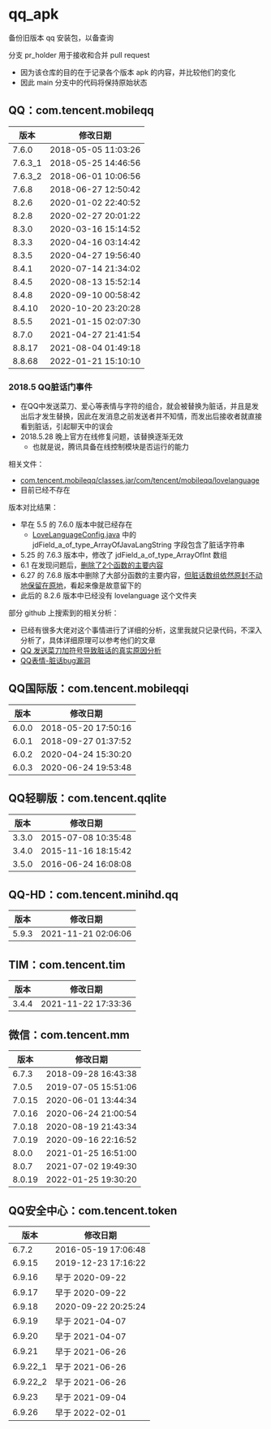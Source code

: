 # qq_apk
备份旧版本 qq 安装包，以备查询

分支 pr_holder 用于接收和合并 pull request

- 因为该仓库的目的在于记录各个版本 apk 的内容，并比较他们的变化
- 因此 main 分支中的代码将保持原始状态

## QQ：com.tencent.mobileqq

| 版本  | 修改日期  |
| ----- | --------- |
| 7.6.0 | 2018-05-05 11:03:26 |
| 7.6.3_1 | 2018-05-25 14:46:56 |
| 7.6.3_2 | 2018-06-01 10:06:56 |
| 7.6.8 | 2018-06-27 12:50:42 |
| 8.2.6 | 2020-01-02 22:40:52 |
| 8.2.8 | 2020-02-27 20:01:22 |
| 8.3.0 | 2020-03-16 15:14:52 |
| 8.3.3 | 2020-04-16 03:14:42 |
| 8.3.5 | 2020-04-27 19:56:40 |
| 8.4.1 | 2020-07-14 21:34:02 |
| 8.4.5 | 2020-08-13 15:52:14 |
| 8.4.8 | 2020-09-10 00:58:42 |
| 8.4.10 | 2020-10-20 23:20:28 |
| 8.5.5 | 2021-01-15 02:07:30 |
| 8.7.0 | 2021-04-27 21:41:54 |
| 8.8.17 | 2021-08-04 01:49:18 |
| 8.8.68 | 2022-01-21 15:10:10 |

### 2018.5 QQ脏话门事件

- 在QQ中发送菜刀、爱心等表情与字符的组合，就会被替换为脏话，并且是发出后才发生替换，因此在发消息之前发送者并不知情，而发出后接收者就直接看到脏话，引起聊天中的误会
- 2018.5.28 晚上官方在线修复问题，该替换逐渐无效
  - 也就是说，腾讯具备在线控制模块是否运行的能力

相关文件：

- [com.tencent.mobileqq/classes.jar/com/tencent/mobileqq/lovelanguage](https://github.com/tsuzcx/qq_apk/tree/d2564324b925d30b364748ec005c8ae9c4c7ef81/com.tencent.mobileqq/classes.jar/com/tencent/mobileqq/lovelanguage)
- 目前已经不存在

版本对比结果：

- 早在 5.5 的 7.6.0 版本中就已经存在
  - [LoveLanguageConfig.java](https://github.com/tsuzcx/qq_apk/blob/39540a850bbb8228cbbe6644d985da0652695df2/com.tencent.mobileqq/classes.jar/com/tencent/mobileqq/lovelanguage/LoveLanguageConfig.java) 中的 jdField_a_of_type_ArrayOfJavaLangString 字段包含了脏话字符串
- 5.25 的 7.6.3 版本中，修改了 jdField_a_of_type_ArrayOfInt 数组
- 6.1 在发现问题后，[删除了2个函数的主要内容](https://github.com/tsuzcx/qq_apk/blame/3dd1a120029f2cbcc7ede09dd3fa1e214df0a3e0/com.tencent.mobileqq/classes.jar/com/tencent/mobileqq/lovelanguage/LoveLanguageManager.java)
- 6.27 的 7.6.8 版本中删除了大部分函数的主要内容，[但脏话数组依然原封不动地保留在原地](https://github.com/tsuzcx/qq_apk/blame/52d8956055474225051d6eb45a6a4c6a515b9b4b/com.tencent.mobileqq/classes.jar/com/tencent/mobileqq/lovelanguage/LoveLanguageConfig.java)，看起来像是故意留下的
- 此后的 8.2.6 版本中已经没有 lovelanguage 这个文件夹

部分 github 上搜索到的相关分析：

- 已经有很多大佬对这个事情进行了详细的分析，这里我就只记录代码，不深入分析了，具体详细原理可以参考他们的文章
- [QQ 发送菜刀加符号导致脏话的真实原因分析](https://github.com/pingfangx/BlogX/blob/master/essay/draft/android/crack/%5B2538%5DQQ%20%E5%8F%91%E9%80%81%E8%8F%9C%E5%88%80%E5%8A%A0%E7%AC%A6%E5%8F%B7%E5%AF%BC%E8%87%B4%E8%84%8F%E8%AF%9D%E7%9A%84%E7%9C%9F%E5%AE%9E%E5%8E%9F%E5%9B%A0%E5%88%86%E6%9E%90.md)
- [QQ表情-脏话bug漏洞](https://skylinelulu.github.io/2018/09/02/QQEmojiBug/)

## QQ国际版：com.tencent.mobileqqi

| 版本  | 修改日期  |
| ----- | --------- |
| 6.0.0 | 2018-05-20 17:50:16 |
| 6.0.1 | 2018-09-27 01:37:52 |
| 6.0.2 | 2020-04-24 15:30:20 |
| 6.0.3 | 2020-06-24 19:53:48 |

## QQ轻聊版：com.tencent.qqlite

| 版本  | 修改日期  |
| ----- | --------- |
| 3.3.0 | 2015-07-08 10:35:48 |
| 3.4.0 | 2015-11-16 18:15:42 |
| 3.5.0 | 2016-06-24 16:08:08 |

## QQ-HD：com.tencent.minihd.qq

| 版本  | 修改日期  |
| ----- | --------- |
| 5.9.3 | 2021-11-21 02:06:06 |

## TIM：com.tencent.tim

| 版本  | 修改日期  |
| ----- | --------- |
| 3.4.4 | 2021-11-22 17:33:36 |

## 微信：com.tencent.mm

| 版本  | 修改日期  |
| ----- | --------- |
| 6.7.3 | 2018-09-28 16:43:38 |
| 7.0.5 | 2019-07-05 15:51:06 |
| 7.0.15 | 2020-06-01 13:44:34 |
| 7.0.16 | 2020-06-24 21:00:54 |
| 7.0.18 | 2020-08-19 21:43:34 |
| 7.0.19 | 2020-09-16 22:16:52 |
| 8.0.0 | 2021-01-25 16:51:00 |
| 8.0.7 | 2021-07-02 19:49:30 |
| 8.0.19 | 2022-01-25 19:30:20 |

## QQ安全中心：com.tencent.token

| 版本  | 修改日期  |
| ----- | --------- |
| 6.7.2 | 2016-05-19 17:06:48 |
| 6.9.15 | 2019-12-23 17:16:22 |
| 6.9.16 | 早于 2020-09-22 |
| 6.9.17 | 早于 2020-09-22 |
| 6.9.18 | 2020-09-22 20:25:24 |
| 6.9.19 | 早于 2021-04-07 |
| 6.9.20 | 早于 2021-04-07 |
| 6.9.21 | 早于 2021-06-26 |
| 6.9.22_1 | 早于 2021-06-26 |
| 6.9.22_2 | 早于 2021-06-26 |
| 6.9.23 | 早于 2021-09-04 |
| 6.9.26 | 早于 2022-02-01 |

